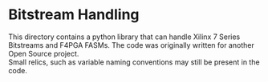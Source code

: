 # Bitstream Handling

This directory contains a python library that can handle Xilinx 7 Series Bitstreams and F4PGA FASMs.
The code was originally written for another Open Source project.  
Small relics, such as variable naming conventions may still be present in the code.  

